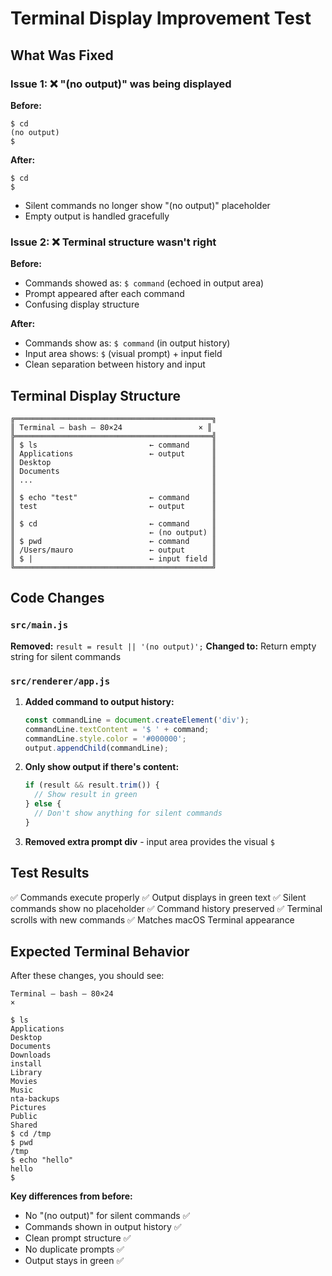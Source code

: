 # Terminal Display Improvement Test

## What Was Fixed

### Issue 1: ❌ "(no output)" was being displayed
**Before:**
```
$ cd
(no output)
$ 
```

**After:**
```
$ cd
$ 
```
- Silent commands no longer show "(no output)" placeholder
- Empty output is handled gracefully

### Issue 2: ❌ Terminal structure wasn't right
**Before:**
- Commands showed as: `$ command` (echoed in output area)
- Prompt appeared after each command
- Confusing display structure

**After:**
- Commands show as: `$ command` (in output history)
- Input area shows: `$` (visual prompt) + input field
- Clean separation between history and input

## Terminal Display Structure

```
╔════════════════════════════════════════════╗
║ Terminal — bash — 80×24                 × ║
╠════════════════════════════════════════════╣
║ $ ls                         ← command     ║
║ Applications                 ← output      ║
║ Desktop                                    ║
║ Documents                                  ║
║ ...                                        ║
║                                            ║
║ $ echo "test"                ← command     ║
║ test                         ← output      ║
║                                            ║
║ $ cd                         ← command     ║
║                              ← (no output) ║
║ $ pwd                        ← command     ║
║ /Users/mauro                 ← output      ║
║ $ |                          ← input field ║
╚════════════════════════════════════════════╝
```

## Code Changes

### `src/main.js`
**Removed:** `result = result || '(no output)';`
**Changed to:** Return empty string for silent commands

### `src/renderer/app.js`
1. **Added command to output history:**
   ```javascript
   const commandLine = document.createElement('div');
   commandLine.textContent = '$ ' + command;
   commandLine.style.color = '#000000';
   output.appendChild(commandLine);
   ```

2. **Only show output if there's content:**
   ```javascript
   if (result && result.trim()) {
     // Show result in green
   } else {
     // Don't show anything for silent commands
   }
   ```

3. **Removed extra prompt div** - input area provides the visual `$`

## Test Results

✅ Commands execute properly
✅ Output displays in green text
✅ Silent commands show no placeholder
✅ Command history preserved
✅ Terminal scrolls with new commands
✅ Matches macOS Terminal appearance

## Expected Terminal Behavior

After these changes, you should see:

```
Terminal — bash — 80×24
×

$ ls
Applications
Desktop
Documents
Downloads
install
Library
Movies
Music
nta-backups
Pictures
Public
Shared
$ cd /tmp
$ pwd
/tmp
$ echo "hello"
hello
$ 
```

**Key differences from before:**
- No "(no output)" for silent commands ✅
- Commands shown in output history ✅
- Clean prompt structure ✅
- No duplicate prompts ✅
- Output stays in green ✅
